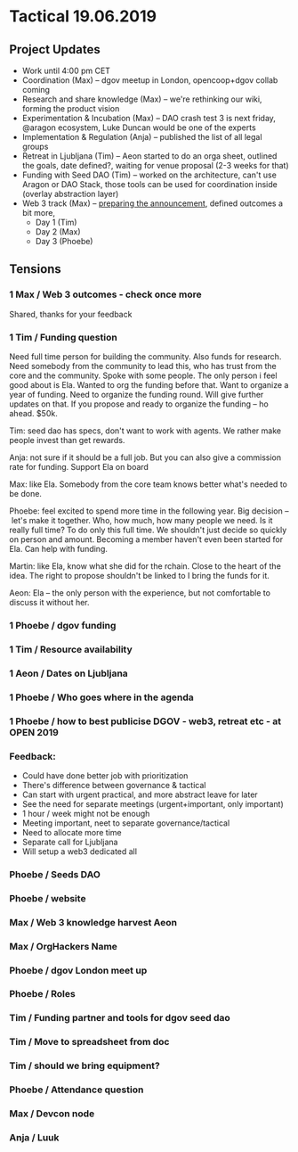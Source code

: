 # Tactical 19.06.2019

## Project Updates

* Work until 4:00 pm CET
* Coordination \(Max\) – dgov meetup in London, opencoop+dgov collab coming
* Research and share knowledge \(Max\) – we're rethinking our wiki, forming the product vision
* Experimentation & Incubation \(Max\) – DAO crash test 3 is next friday, @aragon ecosystem, Luke Duncan would be one of the experts
* Implementation & Regulation \(Anja\) – published the list of all legal groups
* Retreat in Ljubljana \(Tim\) – Aeon started to do an orga sheet, outlined the goals, date defined?, waiting for venue proposal \(2-3 weeks for that\)
* Funding with Seed DAO \(Tim\) – worked on the architecture, can't use Aragon or DAO Stack, those tools can be used for coordination inside \(overlay abstraction layer\)
* Web 3 track \(Max\) – [preparing the announcement](https://forum.dgov.foundation/t/web-3-summit-dgov-node/63), defined outcomes a bit more, 
  * Day 1 \(Tim\)
  * Day 2 \(Max\) 
  * Day 3 \(Phoebe\)

## Tensions

### 1 Max / Web 3 outcomes - check once more

Shared, thanks for your feedback

### 1 Tim / Funding question

Need full time person for building the community. Also funds for research. Need somebody from the community to lead this, who has trust from the core and the community. Spoke with some people. The only person i feel good about is Ela. Wanted to org the funding before that. Want to organize a year of funding. Need to organize the funding round. Will give further updates on that. If you propose and ready to organize the funding – ho ahead. $50k.

Tim: seed dao has specs, don't want to work with agents. We rather make people invest than get rewards.

Anja: not sure if it should be a full job. But you can also give a commission rate for funding. Support Ela on board

Max: like Ela. Somebody from the core team knows better what's needed to be done.

Phoebe: feel excited to spend more time in the following year. Big decision – let's make it together. Who, how much, how many people we need. Is it really full time? To do only this full time. We shouldn't just decide so quickly on person and amount. Becoming a member haven't even been started for Ela. Can help with funding.

Martin: like Ela, know what she did for the rchain. Close to the heart of the idea. The right to propose shouldn't be linked to I bring the funds for it.

Aeon: Ela – the only person with the experience, but not comfortable to discuss it without her.

### 1 Phoebe / dgov funding

### 1 Tim / Resource availability

### 1 Aeon / Dates on Ljubljana

### 1 Phoebe / Who goes where in the agenda

### 1 Phoebe / how to best publicise DGOV - web3, retreat etc - at OPEN 2019

### Feedback:

* Could have done better job with prioritization
* There's difference between governance & tactical
* Can start with urgent practical, and more abstract leave for later
* See the need for separate meetings \(urgent+important, only important\)
* 1 hour / week might not be enough
* Meeting important, neet to separate governance/tactical
* Need to allocate more time
* Separate call for Ljubljana
* Will setup a web3 dedicated all

### 

### 

### Phoebe / Seeds DAO

### Phoebe / website

### Max / Web 3 knowledge harvest Aeon

### Max / OrgHackers Name

### Phoebe / dgov London meet up

### Phoebe / Roles

### Tim / Funding partner and tools for dgov seed dao

### Tim / Move to spreadsheet from doc

### Tim / should we bring equipment?

### Phoebe / Attendance question

### Max / Devcon node

### Anja / Luuk

### 

